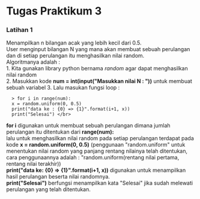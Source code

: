 <h1> Tugas Praktikum 3 </h1>
  <h3> Latihan 1 </h3>
    <p> Menampilkan n bilangan acak yang lebih kecil dari 0.5. </br>
    User menginput bilangan N yang mana akan membuat sebuah perulangan dan di setiap perulangan itu menghasilkan nilai random. </br>
    Algoritmanya adalah : </br>
    1. Kita gunakan library python bernama <em>random</em> agar dapat menghasilkan nilai random </br>
    2. Masukkan kode <b>num = int(input("Masukkan nilai N : "))</b> untuk membuat sebuah variabel
    3. Lalu masukan fungsi loop : </br>
    
      > for i in range(num):
      x = random.uniform(0, 0.5)
      print("data ke : {0} => {1}".format(i+1, x))
      print("Selesai") </br>
    
   <b>for i</b> digunakan untuk membuat sebuah perulangan dimana jumlah perulangan itu ditentukan dari <b>range(num):</b></br>
   lalu untuk menghasilkan nilai random pada setiap perulangan terdapat pada kode <b>x = random.uniform(0, 0.5)</b> (penggunaan "random.uniform" untuk menentukan nilai random yang panjang rentang nilainya telah ditentukan, cara penggunaannya adalah : "random.uniform(rentang nilai pertama, rentang nilai terakhir))</br>
   <b>print("data ke: {0} => {1}".format(i+1, x))</b> digunakan untuk menampilkan hasil perulangan beserta nilai randomnya. </br>
   <b>print("Selesai")</b> berfungsi menampilkan kata "Selesai" jika sudah melewati perulangan yang telah ditentukan.</br>
